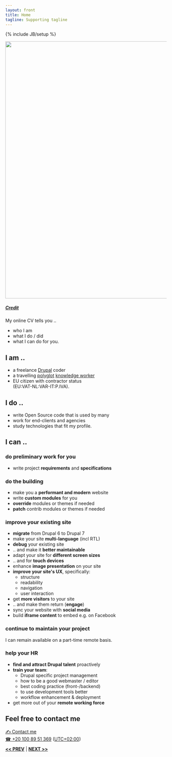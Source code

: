 ```yaml
---
layout: front
title: Home
tagline: Supporting tagline
---
```

{% include JB/setup %}

<a href="https://www.flickr.com/photos/desiitaly/2304874364" title="View photo on Flickr" target="_blank"><img src="https://farm3.staticflickr.com/2372/2304874364_b7ea60191e_o.jpg" style="width: 800px;"></a><br />
<h5><a href="https://www.flickr.com/people/desiitaly/" title="View user on Flickr" target="_blank">Credit</a></h5>

My online CV tells you ..

- who I am
- what I do / did
- what I can do for you.

## I am ..
- a freelance [Drupal](https://www.drupal.org/u/lolandese) coder
- a travelling [polyglot](http://dictionary.reference.com/browse/polyglot) [knowledge worker](https://en.wikipedia.org/wiki/Knowledge_worker)
- EU citizen with contractor status  
  (EU:VAT-NL:VAR-IT:P.IVA).

## I do ..
- write Open Source code that is used by many
- work for end-clients and agencies
- study technologies that fit my profile.

## I can ..

### do preliminary work for you

- write project **requirements** and **specifications**

### do the building

- make you a **performant and modern** website
- write **custom modules** for you
- **override** modules or themes if needed
- **patch** contrib modules or themes if needed

### improve your existing site
- **migrate** from Drupal 6 to Drupal 7
- make your site **multi-language** (incl RTL)
- **debug** your existing site
- .. and make it **better maintainable**
- adapt your site for **different screen sizes**
- .. and for **touch devices**
- enhance **image presentation** on your site
- **improve your site's UX**, specifically:
  - structure
  - readability
  - navigation
  - user interaction
- get **more visitors** to your site
- .. and make them return (**engage**)
- sync your website with **social media**
- build **iframe content** to embed e.g. on Facebook

### continue to maintain your project
I can remain available on a part-time remote basis.

### help your HR
- **find and attract Drupal talent** proactively
- **train your team**:
  - Drupal specific project management
  - how to be a good webmaster / editor
  - best coding practice (front-/backend)
  - to use development tools better
  - workflow enhancement & deployment
- get more out of your **remote working force**


## Feel free to contact me

<a href="http://www.mousewheel.net/contact" target="_blank" title="My contact form on mousewheel.net"><span class="signs">✍</span> Contact me</a><br />
<a href="tel:+201008951369"><span class="signs">☎</span> +20 100 89 51 369</a> ([UTC+02:00](http://www.timeanddate.com/worldclock/italy/milan))

<a href="/terms.html" title="My Terms"><b><< PREV</b></a> &#124; <a href="/data.html" title="Personal info"><b>NEXT >></b></a>
